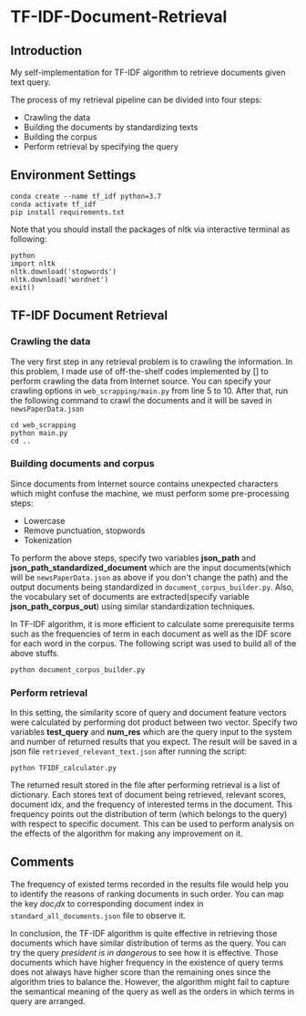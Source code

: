# TF-IDF-Document-Retrieval

## Introduction

My self-implementation for TF-IDF algorithm to retrieve documents given text query. 

The process of my retrieval pipeline can be divided into four steps:

+ Crawling the data
+ Building the documents by standardizing texts
+ Building the corpus
+ Perform retrieval by specifying the query

## Environment Settings

```
conda create --name tf_idf python=3.7
conda activate tf_idf
pip install requirements.txt
```

Note that you should install the packages of nltk via interactive terminal as following:

```
python
import nltk
nltk.download('stopwords')
nltk.download('wordnet')
exit()
```

## TF-IDF Document Retrieval
### Crawling the data

The very first step in any retrieval problem is to crawling the information. In this problem, I made use of off-the-shelf codes implemented by [] to perform crawling the data
from Internet source. You can specify your crawling options in `web_scrapping/main.py` from line 5 to 10. After that, run the following command to crawl the documents 
and it will be saved in ```newsPaperData.json```

```
cd web_scrapping
python main.py
cd ..
```

### Building documents and corpus
Since documents from Internet source contains unexpected characters which might confuse the machine, we must perform some pre-processing steps: 
+ Lowercase
+ Remove punctuation, stopwords
+ Tokenization

To perform the above steps, specify two variables **json_path** and **json_path_standardized_document** which are the input documents(which will be ```newsPaperData.json``` as above if you don't change the path) and the output documents
being standardized in ```document_corpus_builder.py```. Also, the vocabulary set of documents are extracted(specify variable **json_path_corpus_out**) using similar standardization techniques.

In TF-IDF algorithm, it is more efficient to calculate some prerequisite terms such as the frequencies of term in each document as well as the IDF score for each word in the corpus. The following
script was used to build all of the above stuffs. 

```
python document_corpus_builder.py
```

### Perform retrieval
In this setting, the similarity score of query and document feature vectors were calculated by performing dot product between two vector.
Specify two variables **test_query** and **num_res** which are the query input to the system and number of returned results that you expect. The result will be saved in 
a json file ```retrieved_relevant_text.json``` after running the script:

```
python TFIDF_calculator.py
```

The returned result stored in the file after performing retrieval is a list of dictionary. Each stores text of document being retrieved, relevant scores, document idx, and 
the frequency of interested terms in the document. This frequency points out the distribution of term (which belongs to the query) with respect to specific document. This can be used
to perform analysis on the effects of the algorithm for making any improvement on it.

## Comments
The frequency of existed terms recorded in the results file would help you to identify the reasons of ranking documents in such order. You can map the key $doc_idx$ to corresponding
document index in ```standard_all_documents.json``` file to observe it.

In conclusion, the TF-IDF algorithm is quite effective in retrieving those documents which have similar distribution of terms as the query. You can try the query *president is in dangerous* to
see how it is effective. Those documents which have higher frequency in the existence of query terms does not always have higher score than the remaining ones since the algorithm
tries to balance the. However, the algorithm might fail to capture the semantical meaning of the query as well as the orders in which terms in query are arranged.
